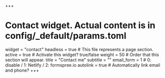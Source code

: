 +++
# Contact widget. Actual content is in config/_default/params.toml
widget = "contact"
headless = true  # This file represents a page section.
active = true  # Activate this widget? true/false
weight = 50  # Order that this section will appear.
title = "Contact me"
subtitle = ""
email_form = 1 # 0: disable / 1: Netlify / 2: formspree.io
autolink = true # Automatically link email and phone?
+++




